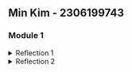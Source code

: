 ## Min Kim - 2306199743

### Module 1
<details>
<summary>Reflection 1</summary>

#### You already implemented two new features using Spring Boot. Check again your source code and evaluate the coding standards that you have learned in this module. Write clean code principles and secure coding practices that have been applied to your code.  If you find any mistake in your source code, please explain how to improve your code. 

I focused on coding standards that emphasize readability and maintainability in this exercise. I ensured that each function does only one thing, and operates as intended. The code follows a consistent formattting, such as proper indentation and keeping lines short as possible to maintain clarity and focus. I also used descriptive names for variables and functions like ```findProductByID``` which conveys its purpose clearly, retrieving a product by its product ID. 
Additional function names used in this exercise are ```edit``` and ```delete``` and these functions are also predictable by their names. 

Areas I would like to improve is adding comments to improve the readability as the current code lacks the documentation (ex. why the function works like this and that) and have better error handling so that the program can handle unexpected scenarios when running.

</details>

<details>
  <summary>Reflection 2</summary>

  #### After writing the unit test, how do you feel? How many unit tests should be made in a class? How to make sure that our unit tests are enough to verify our program? It would be good if you learned about code coverage. Code coverage is a metric that can help you understand how much of your source is tested. If you have 100% code coverage, does that mean your code has no bugs or errors? 

  Seeing the results of the written unit tests gave me confidence that the code works as expected. But, since there is no answer to which or what kind of unit test should be written, there still might be parts that are not working properly. I think at least one unit test per method is required so that it checks that the function works properly for its purpose. To make sure that our unit tests are enough to verify, it's important to follow the principle of testing both positive and negative scenarios. Code coverage of 100% implies that all code is executed, but this doesn't necessarily mean that the code has no bugs or errors. 
  
  #### Suppose that after writing the CreateProductFunctionalTest.java along with the corresponding test case, you were asked to create another functional test suite that verifies the number of items in the product list. You decided to create a new Java class similar to the prior functional test suites with the same setup procedures and instance variables.What do you think about the cleanliness of the code of the new functional test suite? Will the new code reduce the code quality? Identify the potential clean code issues, explain the reasons, and suggest possible improvements to make the code cleaner! 

  There would be issues with the cleanliness of the code since there would be repetition of instance variables and command methods from the ```CreateProductFunctionTest.java``` file if we follow the same setup procedures. This will violate the DRY (Don't Repeat Youself) rule of clean coding principles. Instead of repeating the same setup process and instance variables, we can create a base test class that contains the shared setup procedures and instance variables, then extend all functional test classes from this base class. 

</details>

